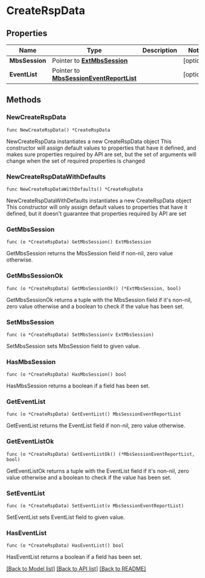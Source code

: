 # CreateRspData

## Properties

Name | Type | Description | Notes
------------ | ------------- | ------------- | -------------
**MbsSession** | Pointer to [**ExtMbsSession**](ExtMbsSession.md) |  | [optional] 
**EventList** | Pointer to [**MbsSessionEventReportList**](MbsSessionEventReportList.md) |  | [optional] 

## Methods

### NewCreateRspData

`func NewCreateRspData() *CreateRspData`

NewCreateRspData instantiates a new CreateRspData object
This constructor will assign default values to properties that have it defined,
and makes sure properties required by API are set, but the set of arguments
will change when the set of required properties is changed

### NewCreateRspDataWithDefaults

`func NewCreateRspDataWithDefaults() *CreateRspData`

NewCreateRspDataWithDefaults instantiates a new CreateRspData object
This constructor will only assign default values to properties that have it defined,
but it doesn't guarantee that properties required by API are set

### GetMbsSession

`func (o *CreateRspData) GetMbsSession() ExtMbsSession`

GetMbsSession returns the MbsSession field if non-nil, zero value otherwise.

### GetMbsSessionOk

`func (o *CreateRspData) GetMbsSessionOk() (*ExtMbsSession, bool)`

GetMbsSessionOk returns a tuple with the MbsSession field if it's non-nil, zero value otherwise
and a boolean to check if the value has been set.

### SetMbsSession

`func (o *CreateRspData) SetMbsSession(v ExtMbsSession)`

SetMbsSession sets MbsSession field to given value.

### HasMbsSession

`func (o *CreateRspData) HasMbsSession() bool`

HasMbsSession returns a boolean if a field has been set.

### GetEventList

`func (o *CreateRspData) GetEventList() MbsSessionEventReportList`

GetEventList returns the EventList field if non-nil, zero value otherwise.

### GetEventListOk

`func (o *CreateRspData) GetEventListOk() (*MbsSessionEventReportList, bool)`

GetEventListOk returns a tuple with the EventList field if it's non-nil, zero value otherwise
and a boolean to check if the value has been set.

### SetEventList

`func (o *CreateRspData) SetEventList(v MbsSessionEventReportList)`

SetEventList sets EventList field to given value.

### HasEventList

`func (o *CreateRspData) HasEventList() bool`

HasEventList returns a boolean if a field has been set.


[[Back to Model list]](../README.md#documentation-for-models) [[Back to API list]](../README.md#documentation-for-api-endpoints) [[Back to README]](../README.md)


